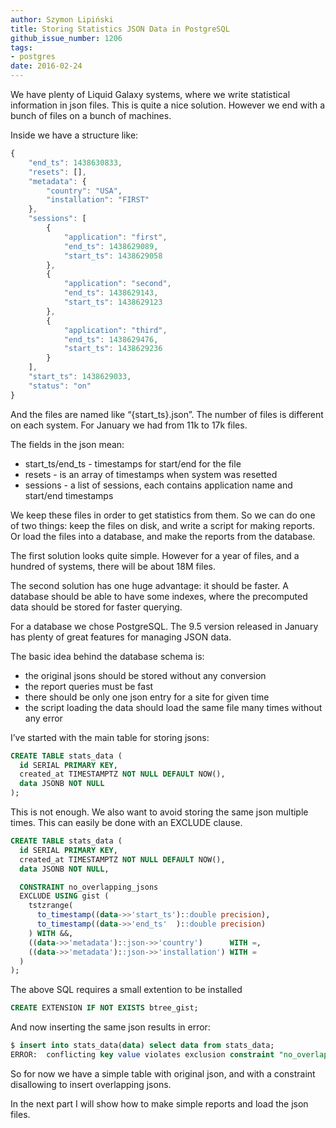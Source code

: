 ```yaml
---
author: Szymon Lipiński
title: Storing Statistics JSON Data in PostgreSQL
github_issue_number: 1206
tags:
- postgres
date: 2016-02-24
---
```


We have plenty of Liquid Galaxy systems, where we write statistical information in json files. This is quite a nice solution. However we end with a bunch of files on a bunch of machines.

Inside we have a structure like:

```javascript
{
    "end_ts": 1438630833,
    "resets": [],
    "metadata": {
        "country": "USA",
        "installation": "FIRST"
    },
    "sessions": [
        {
            "application": "first",
            "end_ts": 1438629089,
            "start_ts": 1438629058
        },
        {
            "application": "second",
            "end_ts": 1438629143,
            "start_ts": 1438629123
        },
        {
            "application": "third",
            "end_ts": 1438629476,
            "start_ts": 1438629236
        }
    ],
    "start_ts": 1438629033,
    "status": "on"
}
```

And the files are named like “{start_ts}.json”.
The number of files is different on each system.
For January we had from 11k to 17k files.

The fields in the json mean:

- start_ts/end_ts - timestamps for start/end for the file
- resets - is an array of timestamps when system was resetted
- sessions - a list of sessions, each contains application name and start/end timestamps

We keep these files in order to get statistics from them.
So we can do one of two things: keep the files on disk, and write a script
for making reports. Or load the files into a database, and make the reports
from the database.

The first solution looks quite simple.
However for a year of files, and a hundred of systems,
there will be about 18M files.

The second solution has one huge advantage: it should be faster.
A database should be able to have some indexes,
where the precomputed data should be stored for faster querying.

For a database we chose PostgreSQL.
The 9.5 version released in January has plenty of great features for managing JSON data.

The basic idea behind the database schema is:

- the original jsons should be stored without any conversion
- the report queries must be fast
- there should be only one json entry for a site for given time
- the script loading the data should load the same file many times without any error

I’ve started with the main table for storing jsons:

```sql
CREATE TABLE stats_data (
  id SERIAL PRIMARY KEY,
  created_at TIMESTAMPTZ NOT NULL DEFAULT NOW(),
  data JSONB NOT NULL
);
```

This is not enough. We also want to avoid storing the same json multiple times.
This can easily be done with an EXCLUDE clause.

```sql
CREATE TABLE stats_data (
  id SERIAL PRIMARY KEY,
  created_at TIMESTAMPTZ NOT NULL DEFAULT NOW(),
  data JSONB NOT NULL,

  CONSTRAINT no_overlapping_jsons
  EXCLUDE USING gist (
    tstzrange(
      to_timestamp((data->>'start_ts')::double precision),
      to_timestamp((data->>'end_ts'  )::double precision)
    ) WITH &&,
    ((data->>'metadata')::json->>'country')      WITH =,
    ((data->>'metadata')::json->>'installation') WITH =
  )
);
```

The above SQL requires a small extention to be installed

```sql
CREATE EXTENSION IF NOT EXISTS btree_gist;
```

And now inserting the same json results in error:

```sql
$ insert into stats_data(data) select data from stats_data;
ERROR:  conflicting key value violates exclusion constraint "no_overlapping_jsons"
```

So for now we have a simple table with original json,
and with a constraint disallowing to insert overlapping jsons.

In the next part I will show how to make simple reports and load the json files.
